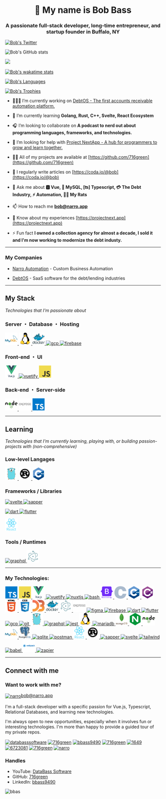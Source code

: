<h1 align="center">👋 My name is Bob Bass</h1>

<h3 align="center">A passionate full-stack developer, long-time entrepreneur, and startup founder in Buffalo, NY</h3>

[![Bob's Twitter](https://img.shields.io/twitter/follow/bobdotjs?logo=twitter&style=for-the-badge)](https://twitter.com/716green)

![Bob's GitHub stats](https://github-readme-stats.vercel.app/api?username=716green&show_icons=true&theme=radical)

[![](https://github-readme-streak-stats.herokuapp.com/?user=716green&theme=radical)](https://github.com/716green)

[![Bob's wakatime stats](https://github-readme-stats.vercel.app/api/wakatime?username=DataBass&theme=radical)](https://github.com/716green/github-readme-stats)

[![Bob's Languages](https://github-readme-stats.vercel.app/api/top-langs?username=716green&show_icons=true&locale=en&theme=radical)](https://github.com/716green)

[![Bob's Trophies](https://github-profile-trophy.vercel.app/?username=716green&theme=darkhub&column=4&margin-w=5&margin-h=5)](https://github.com/ryo-ma/github-profile-trophy)

- 👨🏻‍💻 I’m currently working on [DebtOS - The first accounts receivable automation platform.](https://DebtCollect.io)

- 🌱 I’m currently learning **Golang, Rust, C++, Svelte, React Ecosystem**

- 🎧 I’m looking to collaborate on **A podcast to nerd out about programming languages, frameworks, and technologies.**

- 🤝 I’m looking for help with [Project NextApp - A hub for programmers to grow and learn together.](https://ProjectNext.app)

- 👨‍💻 All of my projects are available at [https://github.com/716green](https://github.com/716green)

- 📝 I regularly write articles on [https://coda.io/@bob](https://coda.io/@bob)

- 💬 Ask me about **🆅 Vue, 🐬 MySQL, [ʦ] Typescript, 💳 The Debt Industry, ⚡️ Automation, 🐀🐁 My Rats**

- 📫 How to reach me **bob@narro.app**

- 📄 Know about my experiences [https://projectnext.app](https://projectnext.app)

- ⚡ Fun fact **I owned a collection agency for almost a decade, I sold it and I'm now working to modernize the debt industy.**

---

### My Companies

- <a href="https://narro.app">Narro Automation</a> - Custom Business Automation

- <a href="https://debtcollect.io">DebtOS</a> -
  SaaS software for the debt/lending industries

<!--
### Blogs posts
todo: create RSS feed
https://rahuldkjain.github.io/gh-profile-readme-generator/addons#popular-sources
-->

<!-- BLOG-POST-LIST:START -->
<!-- BLOG-POST-LIST:END -->

---

## My Stack

_Technologies that I'm passionate about_

### Server ・ Database ・ Hosting

<a href="https://www.mysql.com/" target="_blank"> <img src="https://raw.githubusercontent.com/devicons/devicon/master/icons/mysql/mysql-original-wordmark.svg" alt="mysql" width="40" height="40"/> </a> <a href="https://www.linux.org/" target="_blank"> <img src="https://raw.githubusercontent.com/devicons/devicon/master/icons/linux/linux-original.svg" alt="linux" width="40" height="40"/> </a> <a href="https://www.docker.com/" target="_blank"> <img src="https://raw.githubusercontent.com/devicons/devicon/master/icons/docker/docker-original-wordmark.svg" alt="docker" width="40" height="40"/> </a> <a href="https://cloud.google.com" target="_blank"> <img src="https://www.vectorlogo.zone/logos/google_cloud/google_cloud-icon.svg" alt="gcp" width="40" height="40"/> </a> <a href="https://firebase.google.com/" target="_blank"> <img src="https://www.vectorlogo.zone/logos/firebase/firebase-icon.svg" alt="firebase" width="40" height="40"/> </a>

### Front-end ・ UI

<a href="https://vuejs.org/" target="_blank"> <img src="https://raw.githubusercontent.com/devicons/devicon/master/icons/vuejs/vuejs-original-wordmark.svg" alt="vuejs" width="40" height="40"/> </a> <a href="https://vuetifyjs.com/en/" target="_blank"> <img src="https://bestofjs.org/logos/vuetify.svg" alt="vuetify" width="40" height="40"/> </a> <a href="https://developer.mozilla.org/en-US/docs/Web/JavaScript" target="_blank"> <img src="https://raw.githubusercontent.com/devicons/devicon/master/icons/javascript/javascript-original.svg" alt="javascript" width="40" height="40"/> </a>

### Back-end ・ Server-side

<a href="https://nodejs.org" target="_blank"> <img src="https://raw.githubusercontent.com/devicons/devicon/master/icons/nodejs/nodejs-original-wordmark.svg" alt="nodejs" width="40" height="40"/> </a> <a href="https://expressjs.com" target="_blank"> <img src="https://raw.githubusercontent.com/devicons/devicon/master/icons/express/express-original-wordmark.svg" alt="express" width="40" height="40"/> </a> <a href="https://www.typescriptlang.org/" target="_blank"> <img src="https://raw.githubusercontent.com/devicons/devicon/master/icons/typescript/typescript-original.svg" alt="typescript" width="40" height="40"/> </a>

---

## Learning

_Technologies that I'm currently learning, playing with, or building passion-projects with (non-comprehensive)_

### Low-level Langages

<a href="https://www.w3schools.com/cs/" target="_blank"> <a href="https://golang.org" target="_blank"> <img src="https://raw.githubusercontent.com/devicons/devicon/master/icons/go/go-original.svg" alt="go" width="40" height="40"/> </a> <a href="https://www.rust-lang.org" target="_blank"> <img src="https://raw.githubusercontent.com/devicons/devicon/master/icons/rust/rust-plain.svg" alt="rust" width="40" height="40"/> </a> <img src="https://raw.githubusercontent.com/devicons/devicon/master/icons/cplusplus/cplusplus-original.svg" alt="cplusplus" width="40" height="40"/> </a>

### Frameworks / Libraries

<a href="https://svelte.dev" target="_blank"> <img src="https://upload.wikimedia.org/wikipedia/commons/1/1b/Svelte_Logo.svg" alt="svelte" width="40" height="40"/> </a> <a href="https://sapper.svelte.dev/" target="_blank"> <img src="https://raw.githubusercontent.com/bestofjs/bestofjs-webui/master/public/logos/sapper.svg" alt="sapper" width="40" height="40"/> </a> <a href="https://tailwindcss.com/" target="_blank">

<a href="https://dart.dev" target="_blank"> <img src="https://www.vectorlogo.zone/logos/dartlang/dartlang-icon.svg" alt="dart" width="40" height="40"/> </a> <a href="https://flutter.dev" target="_blank"> <img src="https://www.vectorlogo.zone/logos/flutterio/flutterio-icon.svg" alt="flutter" width="40" height="40"/> </a>

<a href="https://reactjs.org/" target="_blank"> <img src="https://raw.githubusercontent.com/devicons/devicon/master/icons/react/react-original-wordmark.svg" alt="react" width="40" height="40"/> </a>

### Tools / Runtimes

<a href="https://graphql.org" target="_blank"> <img src="https://www.vectorlogo.zone/logos/graphql/graphql-icon.svg" alt="graphql" width="40" height="40"/> </a><a href="https://www.electronjs.org" target="_blank"> <img src="https://raw.githubusercontent.com/devicons/devicon/master/icons/electron/electron-original.svg" alt="electron" width="40" height="40"/> </a>

---

### My Technologies:

<p align="left"> <a href="https://www.typescriptlang.org/" target="_blank"> <img src="https://raw.githubusercontent.com/devicons/devicon/master/icons/typescript/typescript-original.svg" alt="typescript" width="40" height="40"/> </a>  <a href="https://developer.mozilla.org/en-US/docs/Web/JavaScript" target="_blank"> <img src="https://raw.githubusercontent.com/devicons/devicon/master/icons/javascript/javascript-original.svg" alt="javascript" width="40" height="40"/> </a> <a href="https://vuejs.org/" target="_blank"> <img src="https://raw.githubusercontent.com/devicons/devicon/master/icons/vuejs/vuejs-original-wordmark.svg" alt="vuejs" width="40" height="40"/> </a> <a href="https://vuetifyjs.com/en/" target="_blank"> <img src="https://bestofjs.org/logos/vuetify.svg" alt="vuetify" width="40" height="40"/> </a> <a href="https://nuxtjs.org/" target="_blank"> <img src="https://www.vectorlogo.zone/logos/nuxtjs/nuxtjs-icon.svg" alt="nuxtjs" width="40" height="40"/> </a>  <a href="https://www.gnu.org/software/bash/" target="_blank"> <img src="https://www.vectorlogo.zone/logos/gnu_bash/gnu_bash-icon.svg" alt="bash" width="40" height="40"/> </a> <a href="https://getbootstrap.com" target="_blank"> <img src="https://raw.githubusercontent.com/devicons/devicon/master/icons/bootstrap/bootstrap-plain-wordmark.svg" alt="bootstrap" width="40" height="40"/> </a> <a href="https://www.cprogramming.com/" target="_blank"> <img src="https://raw.githubusercontent.com/devicons/devicon/master/icons/c/c-original.svg" alt="c" width="40" height="40"/> </a> <a href="https://www.w3schools.com/cpp/" target="_blank"> <img src="https://raw.githubusercontent.com/devicons/devicon/master/icons/cplusplus/cplusplus-original.svg" alt="cplusplus" width="40" height="40"/> </a> <a href="https://www.w3schools.com/cs/" target="_blank"> <img src="https://raw.githubusercontent.com/devicons/devicon/master/icons/csharp/csharp-original.svg" alt="csharp" width="40" height="40"/> </a> <a href="https://www.w3.org/html/" target="_blank"> <img src="https://raw.githubusercontent.com/devicons/devicon/master/icons/html5/html5-original-wordmark.svg" alt="html5" width="40" height="40"/> </a> <a href="https://www.w3schools.com/css/" target="_blank"> <img src="https://raw.githubusercontent.com/devicons/devicon/master/icons/css3/css3-original-wordmark.svg" alt="css3" width="40" height="40"/> </a> <a href="https://d3js.org/" target="_blank"> <img src="https://raw.githubusercontent.com/devicons/devicon/master/icons/d3js/d3js-original.svg" alt="d3js" width="40" height="40"/> </a> <a href="https://www.docker.com/" target="_blank"> <img src="https://raw.githubusercontent.com/devicons/devicon/master/icons/docker/docker-original-wordmark.svg" alt="docker" width="40" height="40"/> </a> <a href="https://www.electronjs.org" target="_blank"> <img src="https://raw.githubusercontent.com/devicons/devicon/master/icons/electron/electron-original.svg" alt="electron" width="40" height="40"/> </a> <a href="https://expressjs.com" target="_blank"> <img src="https://raw.githubusercontent.com/devicons/devicon/master/icons/express/express-original-wordmark.svg" alt="express" width="40" height="40"/> </a> <a href="https://www.figma.com/" target="_blank"> <img src="https://www.vectorlogo.zone/logos/figma/figma-icon.svg" alt="figma" width="40" height="40"/> </a> <a href="https://firebase.google.com/" target="_blank"> <img src="https://www.vectorlogo.zone/logos/firebase/firebase-icon.svg" alt="firebase" width="40" height="40"/> </a> <a href="https://dart.dev" target="_blank"> <img src="https://www.vectorlogo.zone/logos/dartlang/dartlang-icon.svg" alt="dart" width="40" height="40"/> </a>  <a href="https://flutter.dev" target="_blank"> <img src="https://www.vectorlogo.zone/logos/flutterio/flutterio-icon.svg" alt="flutter" width="40" height="40"/> </a> <a href="https://cloud.google.com" target="_blank"> <img src="https://www.vectorlogo.zone/logos/google_cloud/google_cloud-icon.svg" alt="gcp" width="40" height="40"/> </a> <a href="https://git-scm.com/" target="_blank"> <img src="https://www.vectorlogo.zone/logos/git-scm/git-scm-icon.svg" alt="git" width="40" height="40"/> </a> <a href="https://golang.org" target="_blank"> <img src="https://raw.githubusercontent.com/devicons/devicon/master/icons/go/go-original.svg" alt="go" width="40" height="40"/> </a> <a href="https://graphql.org" target="_blank"> <img src="https://www.vectorlogo.zone/logos/graphql/graphql-icon.svg" alt="graphql" width="40" height="40"/> </a>  <a href="https://jestjs.io" target="_blank"> <img src="https://www.vectorlogo.zone/logos/jestjsio/jestjsio-icon.svg" alt="jest" width="40" height="40"/> </a> <a href="https://www.linux.org/" target="_blank"> <img src="https://raw.githubusercontent.com/devicons/devicon/master/icons/linux/linux-original.svg" alt="linux" width="40" height="40"/> </a> <a href="https://mariadb.org/" target="_blank"> <img src="https://www.vectorlogo.zone/logos/mariadb/mariadb-icon.svg" alt="mariadb" width="40" height="40"/> </a> <a href="https://www.mongodb.com/" target="_blank"> <img src="https://raw.githubusercontent.com/devicons/devicon/master/icons/mongodb/mongodb-original-wordmark.svg" alt="mongodb" width="40" height="40"/> </a>  <a href="https://www.nginx.com" target="_blank"> <img src="https://raw.githubusercontent.com/devicons/devicon/master/icons/nginx/nginx-original.svg" alt="nginx" width="40" height="40"/> </a> <a href="https://nodejs.org" target="_blank"> <img src="https://raw.githubusercontent.com/devicons/devicon/master/icons/nodejs/nodejs-original-wordmark.svg" alt="nodejs" width="40" height="40"/> </a> <a href="https://www.mysql.com/" target="_blank"> <img src="https://raw.githubusercontent.com/devicons/devicon/master/icons/mysql/mysql-original-wordmark.svg" alt="mysql" width="40" height="40"/> </a> <a href="https://www.postgresql.org" target="_blank"> <img src="https://raw.githubusercontent.com/devicons/devicon/master/icons/postgresql/postgresql-original-wordmark.svg" alt="postgresql" width="40" height="40"/> </a> <a href="https://www.sqlite.org/" target="_blank"> <img src="https://www.vectorlogo.zone/logos/sqlite/sqlite-icon.svg" alt="sqlite" width="40" height="40"/> </a>  <a href="https://postman.com" target="_blank"> <img src="https://www.vectorlogo.zone/logos/getpostman/getpostman-icon.svg" alt="postman" width="40" height="40"/> </a> <a href="https://reactjs.org/" target="_blank"> <img src="https://raw.githubusercontent.com/devicons/devicon/master/icons/react/react-original-wordmark.svg" alt="react" width="40" height="40"/> </a> <a href="https://www.rust-lang.org" target="_blank"> <img src="https://raw.githubusercontent.com/devicons/devicon/master/icons/rust/rust-plain.svg" alt="rust" width="40" height="40"/> </a> <a href="https://sapper.svelte.dev/" target="_blank"> <img src="https://raw.githubusercontent.com/bestofjs/bestofjs-webui/master/public/logos/sapper.svg" alt="sapper" width="40" height="40"/> </a> <a href="https://svelte.dev" target="_blank"> <img src="https://upload.wikimedia.org/wikipedia/commons/1/1b/Svelte_Logo.svg" alt="svelte" width="40" height="40"/> </a> <a href="https://tailwindcss.com/" target="_blank"> <img src="https://www.vectorlogo.zone/logos/tailwindcss/tailwindcss-icon.svg" alt="tailwind" width="40" height="40"/> </a> <a href="https://babeljs.io/" target="_blank"> <img src="https://www.vectorlogo.zone/logos/babeljs/babeljs-icon.svg" alt="babel" width="40" height="40"/> </a> <a href="https://webpack.js.org" target="_blank"> <img src="https://raw.githubusercontent.com/devicons/devicon/d00d0969292a6569d45b06d3f350f463a0107b0d/icons/webpack/webpack-original-wordmark.svg" alt="webpack" width="40" height="40"/> </a> <a href="https://zapier.com" target="_blank"> <img src="https://www.vectorlogo.zone/logos/zapier/zapier-icon.svg" alt="zapier" width="40" height="40"/> </a> </p>

---

## Connect with me

### Want to work with me?

<a href="mailto:bob@narro.app" target="blank"><img align="center" src="https://cdn.jsdelivr.net/npm/simple-icons@3.0.1/icons/gmail.svg" alt="narro" height="30" width="40" />bob@narro.app</a><br><br>
I'm a full-stack developer with a specific passion for Vue.js, Typescript, Relational Databases, and learning new technologies.

I'm always open to new opportunities, especially when it involves fun or interesting technologies. I'm more than happy to provide a guided tour of my private repos.

<p align="left">

<a href="https://www.youtube.com/c/databasssoftware" target="blank"><img align="center" src="https://cdn.jsdelivr.net/npm/simple-icons@3.0.1/icons/youtube.svg" alt="databasssoftware" height="30" width="40" /></a>
<a href="https://twitter.com/716green" target="blank"><img align="center" src="https://cdn.jsdelivr.net/npm/simple-icons@3.0.1/icons/twitter.svg" alt="716green" height="30" width="40" /></a>
<a href="https://linkedin.com/in/bbass9490" target="blank"><img align="center" src="https://cdn.jsdelivr.net/npm/simple-icons@3.0.1/icons/linkedin.svg" alt="bbass9490" height="30" width="40" /></a>
<a href="https://dev.to/716green" target="blank"><img align="center" src="https://cdn.jsdelivr.net/npm/simple-icons@3.0.1/icons/dev-dot-to.svg" alt="716green" height="30" width="40" /></a>
<a href="https://discord.gg/1649" target="blank"><img align="center" src="https://cdn.jsdelivr.net/npm/simple-icons@3.0.1/icons/discord.svg" alt="1649" height="30" width="40" /></a>
<a href="https://stackoverflow.com/users/6723081" target="blank"><img align="center" src="https://cdn.jsdelivr.net/npm/simple-icons@3.0.1/icons/stackoverflow.svg" alt="6723081" height="30" width="40" /></a>
<a href="https://codesandbox.com/716green" target="blank"><img align="center" src="https://cdn.jsdelivr.net/npm/simple-icons@3.0.1/icons/codesandbox.svg" alt="716green" height="30" width="40" /></a>
<a href="https://codepen.io/narro" target="blank"><img align="center" src="https://cdn.jsdelivr.net/npm/simple-icons@3.0.1/icons/codepen.svg" alt="narro" height="30" width="40" /></a>

### Handles

- YouTube: <a href="https://www.youtube.com/c/databasssoftware">DataBass Software</a>
- GitHub: <a href="https://github.com/716green">716green</a>
- LinkedIn: <a href="https://linkedin.com/in/bbass9490">bbass9490</a>

</p>

<p><a href="https://www.buymeacoffee.com/bbas"> <img align="left" src="https://cdn.buymeacoffee.com/buttons/v2/default-yellow.png" height="50" width="210" alt="bbas" /></a></p>
